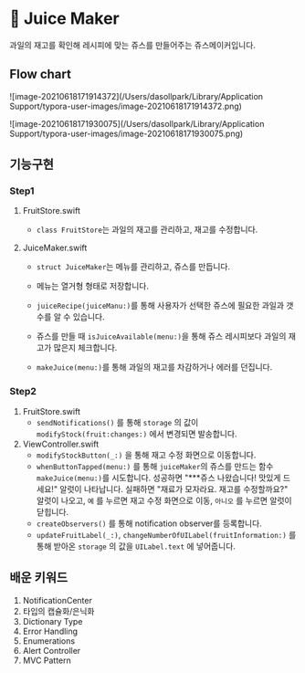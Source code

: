 # 🥤 Juice Maker

과일의 재고를 확인해 레시피에 맞는 쥬스를 만들어주는 쥬스메이커입니다.



## Flow chart

![image-20210618171914372](/Users/dasollpark/Library/Application Support/typora-user-images/image-20210618171914372.png)

![image-20210618171930075](/Users/dasollpark/Library/Application Support/typora-user-images/image-20210618171930075.png)



## 기능구현

### Step1

1. FruitStore.swift

   - `class FruitStore`는 과일의 재고를 관리하고, 재고를 수정합니다.

2. JuiceMaker.swift

   - `struct JuiceMaker`는 메뉴를 관리하고, 쥬스를 만듭니다.

   - 메뉴는 열거형 형태로 저장합니다. 
   - `juiceRecipe(juiceManu:)`를 통해 사용자가 선택한 쥬스에 필요한 과일과 갯수를 알 수 있습니다.
   - 쥬스를 만들 때 `isJuiceAvailable(menu:)`을 통해 쥬스 레시피보다 과일의 재고가 많은지 체크합니다.
   - `makeJuice(menu:)`를 통해 과일의 재고를 차감하거나 에러를 던집니다.

### Step2

1. FruitStore.swift
   - `sendNotifications()` 를 통해 `storage` 의 값이 `modifyStock(fruit:changes:)` 에서 변경되면 발송합니다.
2. ViewController.swift
   - `modifyStockButton(_:)` 을 통해 재고 수정 화면으로 이동합니다.
   - `whenButtonTapped(menu:)` 를 통해 `juiceMaker`의 쥬스를 만드는 함수 `makeJuice(menu:)`를 시도합니다.
     성공하면 "***쥬스 나왔습니다! 맛있게 드세요!" 알럿이 나타납니다.
     실패하면 "재료가 모자라요. 재고를 수정할까요?" 알럿이 나오고, `예` 를 누르면 재고 수정 화면으로 이동, `아니오` 를 누르면 알럿이 닫힙니다.
   - `createObservers()` 를 통해 notification observer를 등록합니다.
   - `updateFruitLabel(_:)`, `changeNumberOfUILabel(fruitInformation:)` 를 통해 받아온 `storage` 의 값을 `UILabel.text` 에 넣어줍니다.



## 배운 키워드

1. NotificationCenter
2. 타입의 캡슐화/은닉화
3. Dictionary Type
4. Error Handling
5. Enumerations
6. Alert Controller
7. MVC Pattern